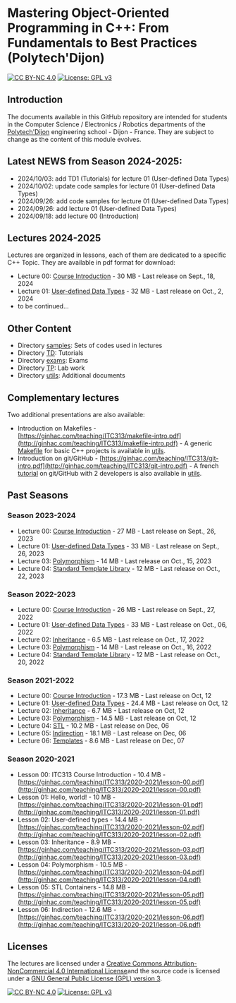 # Mastering Object-Oriented Programming in C++:  From Fundamentals to Best Practices (Polytech'Dijon)

[![CC BY-NC 4.0][cc-by-nc-shield]][cc-by-nc]
[![License: GPL v3][gpl-3-shield]][gpl-3]

## Introduction

The documents available in this GitHub repository are intended for students in the Computer Science / Electronics / Robotics departments
of the [Polytech'Dijon](http://esirem.u-bourgogne.fr) engineering school - Dijon - France.
They are subject to change as the content of this module evolves.

## Latest NEWS from Season 2024-2025:

* 2024/10/03: add TD1 (Tutorials) for lecture 01 (User-defined Data Types)
* 2024/10/02: update code samples for lecture 01 (User-defined Data Types)
* 2024/09/26: add code samples for lecture 01 (User-defined Data Types)
* 2024/09/26: add lecture 01 (User-defined Data Types)
* 2024/09/18: add lecture 00 (Introduction)


## Lectures 2024-2025
Lectures are organized in lessons, each of them are dedicated to a specific C++ Topic. They are available in pdf format for download:

* Lecture 00: [Course Introduction](https://ginhac.com/ITC313/00-intro.pdf) - 30 MB - Last release on Sept., 18, 2024
* Lecture 01: [User-defined Data Types](https://ginhac.com/ITC313/01-usertypes.pdf) - 32 MB - Last release on Oct., 2, 2024
* to be continued...

## Other Content
* Directory [samples](samples): Sets of codes used in lectures
* Directory [TD](TD): Tutorials
* Directory [exams](exams): Exams
* Directory [TP](TP): Lab work
* Directory [utils](utils): Additional documents

## Complementary lectures
Two additional presentations are also available:

* Introduction on Makefiles - [https://ginhac.com/teaching/ITC313/makefile-intro.pdf](http://ginhac.com/teaching/ITC313/makefile-intro.pdf) - A generic [Makefile](utils/Makefile) for basic C++ projects is available in [utils](utils).
* Introduction on git/GitHub - [https://ginhac.com/teaching/ITC313/git-intro.pdf](http://ginhac.com/teaching/ITC313/git-intro.pdf) - A french [tutorial](utils/github.md) on git/GitHub with 2 developers is also available in [utils](utils).


## Past Seasons

### Season 2023-2024
* Lecture 00: [Course Introduction](https://ginhac.com/teaching/ITC313/latest/00-introduction.pdf) - 27 MB - Last release on Sept., 26, 2023
* Lecture 01: [User-defined Data Types](https://ginhac.com/teaching/ITC313/latest/01-usertypes.pdf) - 33 MB - Last release on Sept., 26, 2023
* Lecture 03: [Polymorphism](https://ginhac.com/teaching/ITC313/latest/03-polymorphism.pdf) - 14 MB - Last release on Oct., 15, 2023
* Lecture 04: [Standard Template Library](https://ginhac.com/teaching/ITC313/latest/04-stl.pdf) - 12 MB - Last release on Oct., 22, 2023

### Season 2022-2023
* Lecture 00: [Course Introduction](https://ginhac.com/teaching/ITC313/2022-2023/00-introduction.pdf) - 26 MB - Last release on Sept., 27, 2022
* Lecture 01: [User-defined Data Types](https://ginhac.com/teaching/ITC313/2022-2023/01-usertypes.pdf) - 33 MB - Last release on Oct., 06, 2022
* Lecture 02: [Inheritance](https://ginhac.com/teaching/ITC313/2022-2023/02-inheritance.pdf) - 6.5 MB - Last release on Oct., 17, 2022
* Lecture 03: [Polymorphism](https://ginhac.com/teaching/ITC313/2022-2023/03-polymorphism.pdf) - 14 MB - Last release on Oct., 16, 2022
* Lecture 04: [Standard Template Library](https://ginhac.com/teaching/ITC313/2022-2023/04-stl.pdf) - 12 MB - Last release on Oct., 20, 2022

### Season 2021-2022

* Lecture 00: [Course Introduction](https://ginhac.com/teaching/ITC313/2021-2022/00-introduction.pdf) - 17.3 MB - Last release on Oct, 12
* Lecture 01: [User-defined Data Types](https://ginhac.com/teaching/ITC313/2021-2022/01-usertypes.pdf) - 24.4 MB - Last release on Oct, 12
* Lecture 02: [Inheritance](https://ginhac.com/teaching/ITC313/2021-2022/02-inheritance.pdf) - 6.7 MB - Last release on Oct, 12
* Lecture 03: [Polymorphism](https://ginhac.com/teaching/ITC313/2021-2022/03-polymorphism.pdf) - 14.5 MB - Last release on Oct, 12
* Lecture 04: [STL](https://ginhac.com/teaching/ITC313/2021-2022/04-stl.pdf) - 10.2 MB - Last release on Dec, 06
* Lecture 05: [Indirection](https://ginhac.com/teaching/ITC313/2021-2022/05-indirection.pdf) - 18.1 MB - Last release on Dec, 06
* Lecture 06: [Templates](https://ginhac.com/teaching/ITC313/2021-2022/06-templates.pdf) - 8.6 MB - Last release on Dec, 07


### Season 2020-2021
* Lesson 00: ITC313 Course Introduction - 10.4 MB - [https://ginhac.com/teaching/ITC313/2020-2021/lesson-00.pdf](http://ginhac.com/teaching/ITC313/2020-2021/lesson-00.pdf)
* Lesson 01: Hello, world! - 10 MB - [https://ginhac.com/teaching/ITC313/2020-2021/lesson-01.pdf](http://ginhac.com/teaching/ITC313/2020-2021/lesson-01.pdf)
* Lesson 02: User-defined types - 14.4 MB - [https://ginhac.com/teaching/ITC313/2020-2021/lesson-02.pdf](http://ginhac.com/teaching/ITC313/2020-2021/lesson-02.pdf)
* Lesson 03: Inheritance - 8.9 MB - [https://ginhac.com/teaching/ITC313/2020-2021/lesson-03.pdf](http://ginhac.com/teaching/ITC313/2020-2021/lesson-03.pdf)
* Lesson 04: Polymorphism - 10.5 MB - [https://ginhac.com/teaching/ITC313/2020-2021/lesson-04.pdf](http://ginhac.com/teaching/ITC313/2020-2021/lesson-04.pdf)
* Lesson 05: STL Containers - 14.8 MB - [https://ginhac.com/teaching/ITC313/2020-2021/lesson-05.pdf](http://ginhac.com/teaching/ITC313/2020-2021/lesson-05.pdf)
* Lesson 06: Indirection - 12.6 MB - [https://ginhac.com/teaching/ITC313/2020-2021/lesson-06.pdf](http://ginhac.com/teaching/ITC313/2020-2021/lesson-06.pdf)

## Licenses

The lectures are licensed under a
[Creative Commons Attribution-NonCommercial 4.0 International License][cc-by-nc]and the source code is licensed under a [GNU General Public License (GPL) version 3][gpl-3].


[![CC BY-NC 4.0][cc-by-nc-image]][cc-by-nc]
[![License: GPL v3][gpl-3-image]][gpl-3]

[cc-by-nc]: http://creativecommons.org/licenses/by-nc/4.0/
[cc-by-nc-image]: https://licensebuttons.net/l/by-nc/4.0/88x31.png
[cc-by-nc-shield]: https://img.shields.io/badge/License-CC%20BY--NC%204.0-lightgrey.svg

[gpl-3]: https://www.gnu.org/licenses/gpl-3.0
[gpl-3-shield]: https://img.shields.io/badge/License-GPLv3-blue.svg
[gpl-3-image]: https://www.gnu.org/graphics/gplv3-or-later-sm.png

